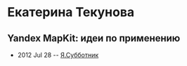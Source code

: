 # Екатерина Текунова

## Yandex MapKit: идеи по применению
- 2012 Jul 28 -- [Я.Субботник](https://events.yandex.ru/lib/talks/311/)    
